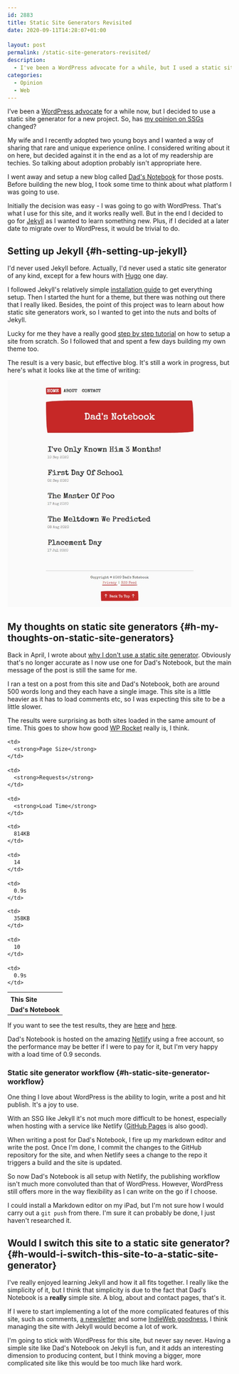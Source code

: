 ```yaml
---
id: 2883
title: Static Site Generators Revisited
date: 2020-09-11T14:28:07+01:00

layout: post
permalink: /static-site-generators-revisited/
description:
  - I've been a WordPress advocate for a while, but I used a static site generator for a new project. So, has my opinion on SSGs changed?
categories:
  - Opinion
  - Web
---
```

<p class="tldr">
  I&#8217;ve been a <a href="https://kevquirk.com/the-case-for-wordpress/" target="_blank" rel="noreferrer noopener">WordPress advocate</a> for a while now, but I decided to use a static site generator for a new project. So, has <a href="https://kevquirk.com/why-i-dont-use-a-static-site-generator/" target="_blank" rel="noreferrer noopener">my opinion on SSGs</a> changed?
</p>

My wife and I recently adopted two young boys and I wanted a way of sharing that rare and unique experience online. I considered writing about it on here, but decided against it in the end as a lot of my readership are techies. So talking about adoption probably isn't appropriate here.

I went away and setup a new blog called <a href="https://dadsnotebook.com" target="_blank" rel="noreferrer noopener">Dad's Notebook</a> for those posts. Before building the new blog, I took some time to think about what platform I was going to use.

Initially the decision was easy - I was going to go with WordPress. That's what I use for this site, and it works really well. But in the end I decided to go for <a href="https://jekyllrb.com/" target="_blank" rel="noreferrer noopener">Jekyll</a> as I wanted to learn something new. Plus, if I decided at a later date to migrate over to WordPress, it would be trivial to do.

## Setting up Jekyll {#h-setting-up-jekyll}

I'd never used Jekyll before. Actually, I'd never used a static site generator of any kind, except for a few hours with <a href="https://gohugo.io/" target="_blank" rel="noreferrer noopener">Hugo</a> one day.

I followed Jekyll's relatively simple <a href="https://jekyllrb.com/docs/installation/" target="_blank" rel="noreferrer noopener">installation guide</a> to get everything setup. Then I started the hunt for a theme, but there was nothing out there that I really liked. Besides, the point of this project was to learn about how static site generators work, so I wanted to get into the nuts and bolts of Jekyll.

Lucky for me they have a really good <a href="https://jekyllrb.com/docs/step-by-step/01-setup/" target="_blank" rel="noreferrer noopener">step by step tutorial</a> on how to setup a site from scratch. So I followed that and spent a few days building my own theme too.

The result is a very basic, but effective blog. It's still a work in progress, but here's what it looks like at the time of writing:

![](/assets/images/dads-notebook.jpg)

## My thoughts on static site generators {#h-my-thoughts-on-static-site-generators}

Back in April, I wrote about <a href="/why-i-dont-use-a-static-site-generator/" target="_blank" rel="noreferrer noopener">why I don't use a static site generator</a>. Obviously that's no longer accurate as I now use one for Dad's Notebook, but the main message of the post is still the same for me.

I ran a test on a post from this site and Dad's Notebook, both are around 500 words long and they each have a single image. This site is a little heavier as it has to load comments etc, so I was expecting this site to be a little slower.

The results were surprising as both sites loaded in the same amount of time. This goes to show how good <a href="https://wp-rocket.me" target="_blank" rel="noreferrer noopener">WP Rocket</a> really is, I think.

<table>
  <tr>
    <td>
    </td>

    <td>
      <strong>Page Size</strong>
    </td>

    <td>
      <strong>Requests</strong>
    </td>

    <td>
      <strong>Load Time</strong>
    </td>
  </tr>

  <tr>
    <td>
      <strong>This Site</strong>
    </td>

    <td>
      814KB
    </td>

    <td>
      14
    </td>

    <td>
      0.9s
    </td>
  </tr>

  <tr>
    <td>
      <strong>Dad's Notebook</strong>
    </td>

    <td>
      358KB
    </td>

    <td>
      10
    </td>

    <td>
      0.9s
    </td>
  </tr>
</table>

If you want to see the test results, they are <a href="https://gtmetrix.com/reports/kevq.uk/rLxbr7Gn" target="_blank" rel="noreferrer noopener">here</a> and <a href="https://gtmetrix.com/reports/dadsnotebook.com/T3Ew5kod" target="_blank" rel="noreferrer noopener">here</a>.

Dad's Notebook is hosted on the amazing <a href="https://www.netlify.com/" target="_blank" rel="noreferrer noopener">Netlify</a> using a free account, so the performance may be better if I were to pay for it, but I'm very happy with a load time of 0.9 seconds.

### Static site generator workflow {#h-static-site-generator-workflow}

One thing I love about WordPress is the ability to login, write a post and hit publish. It's a joy to use.

With an SSG like Jekyll it's not much more difficult to be honest, especially when hosting with a service like Netlify (<a href="https://pages.github.com/" target="_blank" rel="noreferrer noopener">GitHub Pages</a> is also good).

When writing a post for Dad's Notebook, I fire up my markdown editor and write the post. Once I'm done, I commit the changes to the GitHub repository for the site, and when Netlify sees a change to the repo it triggers a build and the site is updated.

So now Dad's Notebook is all setup with Netlify, the publishing workflow isn't much more convoluted than that of WordPress. However, WordPress still offers more in the way flexibility as I can write on the go if I choose.

I could install a Markdown editor on my iPad, but I'm not sure how I would carry out a `git push` from there. I'm sure it can probably be done, I just haven't researched it.

## Would I switch this site to a static site generator? {#h-would-i-switch-this-site-to-a-static-site-generator}

I've really enjoyed learning Jekyll and how it all fits together. I really like the simplicity of it, but I think that simplicity is due to the fact that Dad's Notebook is a **really** simple site. A blog, about and contact pages, that's it.

If I were to start implementing a lot of the more complicated features of this site, such as comments, <a href="/my-newsletter-craving-coffee/" target="_blank" rel="noreferrer noopener">a newsletter</a> and some <a href="/implementing-the-indieweb-into-my-website/" target="_blank" rel="noreferrer noopener">IndieWeb goodness</a>, I think managing the site with Jekyll would become a lot of work.

I'm going to stick with WordPress for this site, but never say never. Having a simple site like Dad's Notebook on Jekyll is fun, and it adds an interesting dimension to producing content, but I think moving a bigger, more complicated site like this would be too much like hard work.
